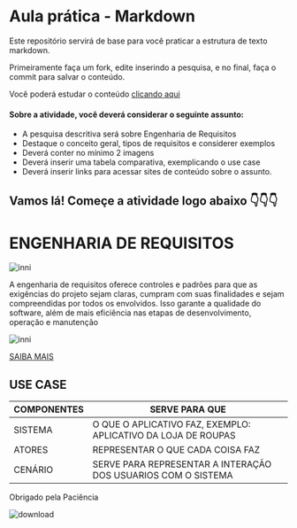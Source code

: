 # Aula prática - Markdown

Este repositório servirá de base para você praticar a estrutura de texto markdown. 

Primeiramente faça um fork, edite inserindo a pesquisa, e no final, faça o commit para salvar o conteúdo.

Você poderá estudar o conteúdo [clicando aqui](https://docs.pipz.com/central-de-ajuda/learning-center/guia-basico-de-markdown#open)

#### Sobre a atividade, você deverá considerar o seguinte assunto:

- A pesquisa descritiva será sobre Engenharia de Requisitos
- Destaque o conceito geral, tipos de requisitos e considerer exemplos
- Deverá conter no mínimo 2 imagens
- Deverá inserir uma tabela comparativa, exemplicando o use case
- Deverá inserir links para acessar sites de conteúdo sobre o assunto.


## Vamos lá! Começe a atividade logo abaixo 👇👇👇

# ENGENHARIA DE REQUISITOS

![inni](https://arquivo.devmedia.com.br/artigos/Fabio_Gomes_Rocha/Engenharia_Requisitos/Engenharia_Requisitos_1.jpg)

A engenharia de requisitos oferece controles e padrões para que as exigências do projeto sejam claras, cumpram com suas finalidades e sejam compreendidas por todos os envolvidos. Isso garante a qualidade do software, além de mais eficiência nas etapas de desenvolvimento, operação e manutenção

![inni](https://github.com/MiguelLira87/aulaMarkdown/assets/164503822/0db3eb63-ec6c-4ec9-b9be-35589ef093d4)

[SAIBA MAIS](https://www.devmedia.com.br/engenharia-de-requisitos-introducao-e-certificacao/28058)


## USE CASE

COMPONENTES   | SERVE PARA QUE
--------- | ------
SISTEMA | O QUE O APLICATIVO FAZ, EXEMPLO: APLICATIVO DA LOJA DE ROUPAS
ATORES | REPRESENTAR O QUE CADA COISA FAZ
CENÁRIO | SERVE PARA REPRESENTAR A INTERAÇÃO DOS USUARIOS COM O SISTEMA

Obrigado pela Paciência

![download](https://github.com/MiguelLira87/aulaMarkdown/assets/164503822/5e2f62b2-5e69-440e-ac31-4f7e1335cb61)


